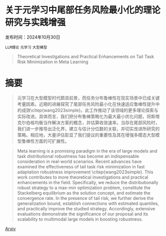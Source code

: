 # 关于元学习中尾部任务风险最小化的理论研究与实践增强

发布时间：2024年10月30日

`LLM理论` `元学习` `大型模型`

> Theoretical Investigations and Practical Enhancements on Tail Task Risk Minimization in Meta Learning

# 摘要

> 元学习在大型模型时代颇具前景，而任务分布鲁棒性在现实场景中已成关键考量因素。近期的进展探究了尾部任务风险最小化在快速适应鲁棒性提升中的成效\citep{wang2023simple}。此工作推动了该领域的更多理论探索与实际改进。具体而言，我们把分布鲁棒策略化为最大最小优化问题，将斯塔克尔伯格均衡当作解决方案的概念，并估算收敛速率。当存在尾部风险时，我们进一步推导出泛化界，建立与估计分位数的关联，并切实改进所研究的策略。相应地，大量评估彰显了我们提议的重要性及其在增强多模态大型模型鲁棒性方面的可扩展性。

> Meta learning is a promising paradigm in the era of large models and task distributional robustness has become an indispensable consideration in real-world scenarios. Recent advances have examined the effectiveness of tail task risk minimization in fast adaptation robustness improvement \citep{wang2023simple}. This work contributes to more theoretical investigations and practical enhancements in the field. Specifically, we reduce the distributionally robust strategy to a max-min optimization problem, constitute the Stackelberg equilibrium as the solution concept, and estimate the convergence rate. In the presence of tail risk, we further derive the generalization bound, establish connections with estimated quantiles, and practically improve the studied strategy. Accordingly, extensive evaluations demonstrate the significance of our proposal and its scalability to multimodal large models in boosting robustness.

[Arxiv](https://arxiv.org/abs/2410.22788)